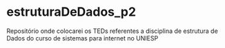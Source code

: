 # estruturaDeDados_p2
Repositório onde colocarei os TEDs referentes a disciplina de estrutura de Dados do curso de sistemas para internet no UNIESP
